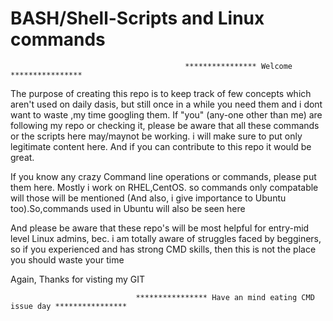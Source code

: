 # BASH/Shell-Scripts and Linux commands

                                           **************** Welcome ****************

The purpose of creating this repo is to keep track of few concepts which aren't used on daily dasis, but still once in a while you need them and i dont want to waste ,my time googling them. If "you" (any-one other than me) are following my repo or checking it, please be aware that all these commands or the scripts here may/maynot be working. i will make sure to put only legitimate content here. And if you can contribute to this repo it would be great.

If you know any crazy Command line operations or commands, please put them here. Mostly i work on RHEL,CentOS. so commands only compatable will those will be mentioned (And also, i give importance to Ubuntu too).So,commands used in Ubuntu will also be seen here


And please be aware that these repo's will be most helpful for entry-mid level Linux admins, bec. i am totally aware of struggles faced by begginers, so if you experienced and has strong CMD skills, then this is not the place you should waste your time


Again, Thanks for visting my GIT

                                **************** Have an mind eating CMD issue day ****************
